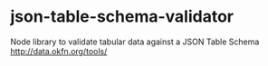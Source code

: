json-table-schema-validator
===========================

Node library to validate tabular data against a JSON Table Schema http://data.okfn.org/tools/
